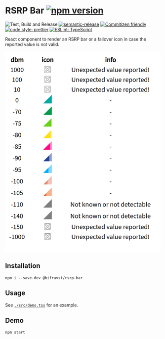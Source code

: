 # RSRP Bar [![npm version](https://img.shields.io/npm/v/@bifravst/rsrp-bar.svg)](https://www.npmjs.com/package/@bifravst/rsrp-bar)

![Test, Build and Release](https://github.com/bifravst/rsrp-bar/workflows/Test,%20Build%20and%20Release/badge.svg)
[![semantic-release](https://img.shields.io/badge/%20%20%F0%9F%93%A6%F0%9F%9A%80-semantic--release-e10079.svg)](https://github.com/semantic-release/semantic-release)
[![Commitizen friendly](https://img.shields.io/badge/commitizen-friendly-brightgreen.svg)](http://commitizen.github.io/cz-cli/)
[![code style: prettier](https://img.shields.io/badge/code_style-prettier-ff69b4.svg)](https://github.com/prettier/prettier/)
[![ESLint: TypeScript](https://img.shields.io/badge/ESLint-TypeScript-blue.svg)](https://github.com/typescript-eslint/typescript-eslint)

React component to render an RSRP bar or a failover icon in case the reported
value is not valid.

![Demo](./screenshot.png)

## Installation

    npm i --save-dev @bifravst/rsrp-bar

## Usage

See [`./src/demo.tsx`](./src/demo.tsx) for an example.

## Demo

    npm start
